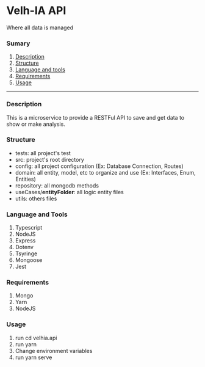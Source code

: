 # Velh-IA API

Where all data is managed

### Sumary
1. [Description](https://github.com/ccr5/Velh-IA/tree/master/velhia.api#description "Description")
2. [Structure](https://github.com/ccr5/Velh-IA/tree/master/velhia.api#structure "Structure")
3. [Language and tools](https://github.com/ccr5/Velh-IA/tree/master/velhia.api#langauge-and-tools "Language and tools")
4. [Requirements](https://github.com/ccr5/Velh-IA/tree/master/velhia.api#requirements "Requirements")
5. [Usage](https://github.com/ccr5/Velh-IA/tree/master/velhia.api#usage "Usage")

------------
### Description
This is a microservice to provide a RESTFul API to save and get data to show or make analysis.

### Structure
* tests: all project's test
* src: project's root directory
* config: all project configuration (Ex: Database Connection, Routes)
* domain: all entity, model, etc to organize and use (Ex: Interfaces, Enum, Entities)
* repository: all mongodb methods
* useCases/**entityFolder**: all logic entity files
* utils: others files

### Language and Tools
1. Typescript
2. NodeJS
3. Express
4. Dotenv
5. Tsyringe
6. Mongoose
7. Jest

### Requirements
1. Mongo
2. Yarn
3. NodeJS

### Usage
1. run cd velhia.api
2. run yarn
3. Change environment variables
3. run yarn serve 
